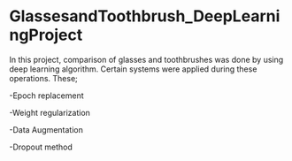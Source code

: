 # GlassesandToothbrush_DeepLearningProject

In this project, comparison of glasses and toothbrushes was done by using deep learning algorithm. Certain systems were applied during these operations. These;

-Epoch replacement

-Weight regularization

-Data Augmentation

-Dropout method
